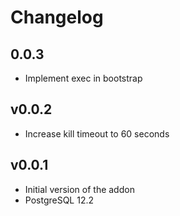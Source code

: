 # Changelog

## 0.0.3

* Implement exec in bootstrap

## v0.0.2

* Increase kill timeout to 60 seconds

## v0.0.1

* Initial version of the addon
* PostgreSQL 12.2
